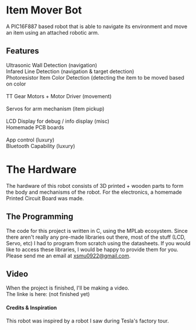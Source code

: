# Item Mover Bot
A PIC16F887 based robot that is able to navigate its environment and move an item using an attached robotic arm.

## Features
Ultrasonic Wall Detection (navigation)<br>Infared Line Detection (navigation & target detection)<br>Photoresistor Item Color Detection (detecting the item to be moved based on color<br> <br>TT Gear Motors + Motor Driver (movement)<br> <br>Servos for arm mechanism (item pickup)<br> <br>LCD Display for debug / info display (misc)<br>Homemade PCB boards<br> <br>App control (luxury)<br>Bluetooth Capability (luxury)

# The Hardware
The hardware of this robot consists of 3D printed + wooden parts to form the body and mechanisms of the robot. For the electronics, a homemade Printed Circuit Board was made. 

## The Programming
The code for this project is written in C, using the MPLab ecosystem.
Since there aren't really any pre-made libraries out there, most of the stuff (LCD, Servo, etc) I had to program from scratch using the datasheets.
If you would like to access these libraries, I would be happy to provide them for you. Please send me an email at xsmu0922@gmail.com.

## Video
When the project is finished, I'll be making a video. <br>
The linke is here: (not finished yet)

#### Credits & Inspiration
This robot was inspired by a robot I saw during Tesla's factory tour.

